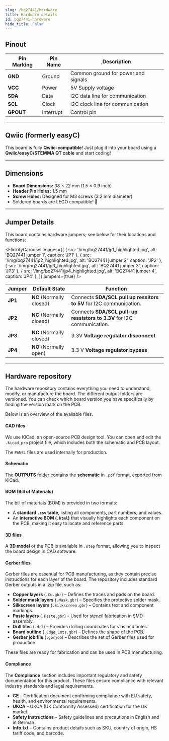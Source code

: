 ```yaml
---
slug: /bq27441/hardware 
title: Hardware details
id: bq27441-hardware 
hide_title: False
---
```


## Pinout

<CenteredImage src="/img/bq27441/pinout.jpg" alt="BQ27441 Fuel gauge pinout diagram" caption="BQ27441 Fuel gauge pinout diagram"/>

| Pin Marking 	| Pin Name 	| ¸Description 	|
|---	|---	|---	|
| **GND** 	| Ground 	| Common ground for power and signals 	|
| **VCC**  	| Power 	| 5V Supply voltage 	|
| **SDA** 	| Data 	| I2C data line for communication 	|
| **SCL**  	| Clock 	| I2C clock line for communication 	|
| **GPOUT** 	| Interrupt 	| Control pin 	|

---

## Qwiic (formerly easyC)  

<CenteredImage src="/img/easyc_transparent.png" alt="EasyC/qwiic cable" width="550px" />
 
<InfoBox> This board is fully **Qwiic-compatible**! Just plug it into your board using a **Qwiic/easyC/STEMMA QT cable** and start coding! </InfoBox>

<QuickLink 
  title="Qwiic (formerly easyC) details and specifications" 
  description="Learn about hardware specifications, compatibility, and usage of the Qwiic connector." 
  url="/qwiic" 
/>

---

## Dimensions

- **Board Dimensions:** 38 × 22 mm (1.5 × 0.9 inch)  
- **Header Pin Holes:** 1.5 mm  
- **Screw Holes:** Designed for M3 screws (3.2 mm diameter)  
- Soldered boards are LEGO compatible! 🧱 

---

## Jumper Details

This board contains hardware jumpers; see below for their locations and functions:

<FlickityCarousel
  images={[
    { src: '/img/bq27441/jp1_highlighted.jpg', alt: 'BQ27441 jumper 1', caption: 'JP1' },
    { src: '/img/bq27441/jp2_highlighted.jpg', alt: 'BQ27441 jumper 2', caption: 'JP2' },
    { src: '/img/bq27441/jp3_highlighted.jpg', alt: 'BQ27441 jumper 3', caption: 'JP3' },
    { src: '/img/bq27441/jp4_highlighted.jpg', alt: 'BQ27441 jumper 4', caption: 'JP4' },
  ]}
  jumpers={true}
/>

| Jumper 	| Default State 	| Function 	|
|---	|---	|---	|
| **JP1** 	| **NC** (Normally closed) 	| Connects **SDA/SCL pull up ressitors to 5V** for I2C communication. 	|
| **JP2** 	| **NC** (Normally closed) 	| Connects **SDA/SCL pull-up ressistors to 3.3V** for I2C communication. 	|
| **JP3** 	| **NC** (Normally closed) 	| 3.3V **Voltage regulator disconnect** 	|
| **JP4** 	| **NO** (Normally open) 	| 3.3 V **Voltage regulator bypass** 	|

---

## Hardware repository

<QuickLink 
  title="Fuel gauge BQ27441 breakout Hardware Design" 
  description="Hardware design, BOM, gerbers and 3D files for Fuel-gauge-BQ27441-breakout designed by Soldered Electronics."
  url="https://github.com/SolderedElectronics/Fuel-gauge-BQ27441-breakout-hardware-design" 
/> 
The hardware repository contains everything you need to understand, modify, or manufacture the board. The different output folders are versioned. You can check which board version you have specifically by finding the version mark on the PCB.

Below is an overview of the available files.

#### CAD files

We use KiCad, an open-source PCB design tool. You can open and edit the `.kicad_pro` project file, which includes both the schematic and PCB layout.

The `PANEL` files are used internally for production.

#### Schematic

The **OUTPUTS** folder contains the **schematic** in `.pdf` format, exported from KiCad.

#### BOM (Bill of Materials)

The bill of materials (BOM) is provided in two formats:  

- A **standard `.csv` table**, listing all components, part numbers, and values.  
- An **interactive BOM (`.html`)** that visually highlights each component on the PCB, making it easy to locate and reference parts.  

#### 3D files

A **3D model** of the PCB is available in `.step` format, allowing you to inspect the board design in CAD software.

#### Gerber files 

Gerber files are essential for PCB manufacturing, as they contain precise instructions for each layer of the board. The repository includes standard Gerber outputs in a .zip file, such as:  

- **Copper layers** (`.Cu.gbr`) – Defines the traces and pads on the board.  
- **Solder mask layers** (`.Mask.gbr`) – Specifies the protective solder mask.  
- **Silkscreen layers** (`.Silkscreen.gbr`) – Contains text and component markings.  
- **Paste layers** (`.Paste.gbr`) – Used for stencil fabrication in SMD assembly.  
- **Drill files** (`.drl`) – Provides drilling coordinates for vias and holes.  
- **Board outline** (`.Edge_Cuts.gbr`) – Defines the shape of the PCB.  
- **Gerber job file** (`.gbrjob`) – Describes the set of Gerber files used for production.

These files are ready for fabrication and can be used in PCB manufacturing.

#### Compliance

The **Compliance** section includes important regulatory and safety documentation for this product. These files ensure compliance with relevant industry standards and legal requirements.

- **CE** – Certification document confirming compliance with EU safety, health, and environmental requirements.  
- **UKCA** – UKCA (UK Conformity Assessed) certification for the UK market.  
- **Safety Instructions** – Safety guidelines and precautions in English and in German.  
- **Info.txt** – Contains product details such as SKU, country of origin, HS tariff code, and barcode.